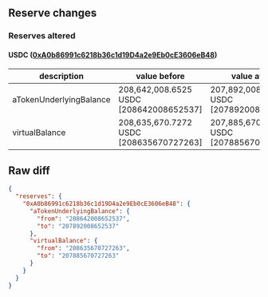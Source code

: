 ## Reserve changes

### Reserves altered

#### USDC ([0xA0b86991c6218b36c1d19D4a2e9Eb0cE3606eB48](https://etherscan.io/address/0xA0b86991c6218b36c1d19D4a2e9Eb0cE3606eB48))

| description | value before | value after |
| --- | --- | --- |
| aTokenUnderlyingBalance | 208,642,008.6525 USDC [208642008652537] | 207,892,008.6525 USDC [207892008652537] |
| virtualBalance | 208,635,670.7272 USDC [208635670727263] | 207,885,670.7272 USDC [207885670727263] |


## Raw diff

```json
{
  "reserves": {
    "0xA0b86991c6218b36c1d19D4a2e9Eb0cE3606eB48": {
      "aTokenUnderlyingBalance": {
        "from": "208642008652537",
        "to": "207892008652537"
      },
      "virtualBalance": {
        "from": "208635670727263",
        "to": "207885670727263"
      }
    }
  }
}
```